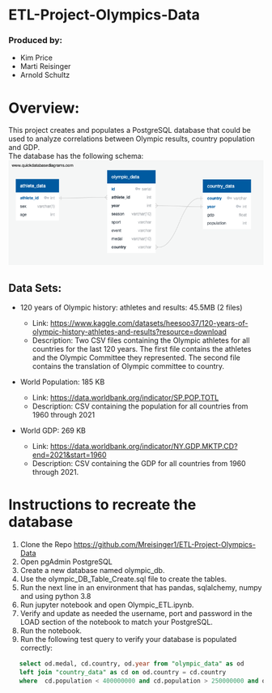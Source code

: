 # ETL-Project-Olympics-Data

### Produced by:
* Kim Price
* Marti Reisinger
* Arnold Schultz

# Overview:
This project creates and populates a PostgreSQL database that could be used to analyze correlations between Olympic results, country population and GDP.   
The database has the following schema:   
![alt text](olympic_db_diagram.png)

## Data Sets:

* 120 years of Olympic history: athletes and results: 45.5MB (2 files)
    * Link: https://www.kaggle.com/datasets/heesoo37/120-years-of-olympic-history-athletes-and-results?resource=download
    * Description: Two CSV files containing the Olympic athletes for all countries for the last 120 years.  The first file contains the athletes and the Olympic Committee they represented.  The second file contains the translation of Olympic committee to country.

* World Population: 185 KB
	* Link: https://data.worldbank.org/indicator/SP.POP.TOTL
    * Description: CSV containing the population for all countries from 1960 through 2021
	
* World GDP: 269 KB
	* Link:  https://data.worldbank.org/indicator/NY.GDP.MKTP.CD?end=2021&start=1960
    * Description: CSV containing the GDP for all countries from 1960 through 2021.

# Instructions to recreate the database

1. Clone the Repo https://github.com/Mreisinger1/ETL-Project-Olympics-Data
1. Open pgAdmin PostgreSQL
1. Create a new database named olympic_db.
1. Use the olympic_DB_Table_Create.sql file to create the tables.
1. Run the next line in an environment that has pandas, sqlalchemy, numpy and using python 3.8
1. Run jupyter notebook and open Olympic_ETL.ipynb.
1. Verify and update as needed the username, port and password in the LOAD section of the notebook to match your PostgreSQL.
1. Run the notebook.
1. Run the following test query to verify your database is populated correctly:

```sql
   select od.medal, cd.country, od.year from "olympic_data" as od
   left join "country_data" as cd on od.country = cd.country
   where  cd.population < 400000000 and cd.population > 250000000 and od.medal = 'Gold';
```
